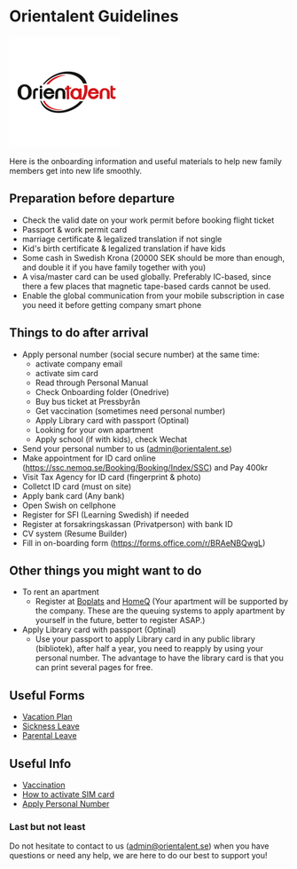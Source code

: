 # Orientalent Guidelines

<img src='images/logo.png' width='200'>


Here is the onboarding information and useful materials to help new family members get into new life smoothly.


## Preparation before departure 

* Check the valid date on your work permit before booking flight ticket
* Passport & work permit card
* marriage certificate & legalized translation if not single
* Kid's birth certificate & legalized translation if have kids
* Some cash in Swedish Krona (20000 SEK should be more than enough, and double it if you have family together with you)
* A visa/master card can be used globally. Preferably IC-based, since there a few places that magnetic tape-based cards cannot be used.
* Enable the global communication from your mobile subscription in case you need it before getting company smart phone
 

## Things to do after arrival 

* Apply personal number (social secure number)
  at the same time:
  - activate company email
  - activate sim card
  - Read through Personal Manual
  - Check Onboarding folder (Onedrive)
  - Buy bus ticket at Pressbyrån
  - Get vaccination (sometimes need personal number)
  - Apply Library card with passport (Optinal)
  - Looking for your own apartment
  - Apply school (if with kids), check Wechat 
* Send your personal number to us (admin@orientalent.se)
* Make appointment for ID card online (https://ssc.nemoq.se/Booking/Booking/Index/SSC) and Pay 400kr
* Visit Tax Agency for ID card (fingerprint & photo)
* Colletct ID card (must on site)
* Apply bank card (Any bank)
* Open Swish on cellphone
* Register for SFI (Learning Swedish) if needed
* Register at forsakringskassan (Privatperson) with bank ID
* CV system (Resume Builder)
* Fill in on-boarding form (https://forms.office.com/r/BRAeNBQwgL)


## Other things you might want to do
* To rent an apartment
  - Register at [Boplats](https://nya.boplats.se/) and [HomeQ](https://www.homeq.se/) (Your apartment will be supported by the company. These are the queuing systems to apply apartment by yourself in the future, better to register ASAP.)
* Apply Library card with passport (Optinal)
  - Use your passport to apply Library card in any public library (bibliotek), after half a year, you need to reapply by using your personal number. The advantage to have the library card is that you can print several pages for free.


## Useful Forms

* [Vacation Plan](https://forms.office.com/r/VWduUxtgPJ)
* [Sickness Leave](https://forms.office.com/r/XhhxMJGYLV)
* [Parental Leave](https://forms.office.com/r/pEPKvC9wS7)

## Useful Info

* [Vaccination](vaccination.md)
* [How to activate SIM card](activate-sim-card.md)
* [Apply Personal Number](apply-personal-number.md)

 

### Last but not least 

Do not hesitate to contact to us (admin@orientalent.se) when you have questions or need any help, we are here to do our best to support you! 


